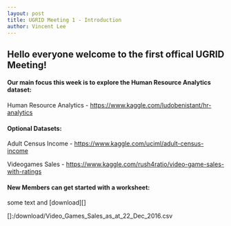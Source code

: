 ```yaml
---
layout: post
title: UGRID Meeting 1 - Introduction
author: Vincent Lee
---
```


## Hello everyone welcome to the first offical UGRID Meeting! 

#### Our main focus this week is to explore the Human Resource Analytics dataset:

Human Resource Analytics - <https://www.kaggle.com/ludobenistant/hr-analytics>

#### Optional Datasets:

Adult Census Income - <https://www.kaggle.com/uciml/adult-census-income>

Videogames Sales - <https://www.kaggle.com/rush4ratio/video-game-sales-with-ratings>

#### New Members can get started with a worksheet:

some text and [download][]

[]:/download/Video_Games_Sales_as_at_22_Dec_2016.csv
